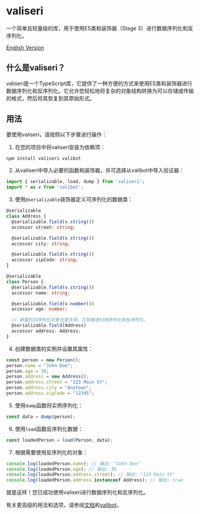 # valiseri

一个简单且轻量级的库，用于使用ES类和装饰器（Stage 3）进行数据序列化和反序列化。

[English Version](./README.md)

## 什么是valiseri？

valiseri是一个TypeScript库，它提供了一种方便的方式来使用ES类和装饰器进行数据序列化和反序列化。它允许您轻松地将复杂的对象结构转换为可以存储或传输的格式，然后将其恢复到其原始形式。

## 用法

要使用valiseri，请按照以下步骤进行操作：

1. 在您的项目中将valiseri安装为依赖项：

```bash
npm install valiseri valibot
```

2. 从valiseri中导入必要的函数和装饰器，并可选择从valibot中导入验证器：

```typescript
import { serializable, load, dump } from 'valiseri';
import * as v from 'valibot';
```

3. 使用`@serializable`装饰器定义可序列化的数据类：

```typescript
@serializable
class Address {
  @serializable.field(v.string())
  accessor street: string;

  @serializable.field(v.string())
  accessor city: string;

  @serializable.field(v.string())
  accessor zipCode: string;
}

@serializable
class Person {
  @serializable.field(v.string())
  accessor name: string;

  @serializable.field(v.number())
  accessor age: number;

  // 嵌套的可序列化对象也受支持，它将被递归地序列化和反序列化。
  @serializable.field(Address)
  accessor address: Address;
}
```

4. 创建数据类的实例并设置其属性：

```typescript
const person = new Person();
person.name = "John Doe";
person.age = 30;
person.address = new Address();
person.address.street = "123 Main St";
person.address.city = "Anytown";
person.address.zipCode = "12345";
```

5. 使用`dump`函数将实例序列化：

```typescript
const data = dump(person);
```

6. 使用`load`函数反序列化数据：

```typescript
const loadedPerson = load(Person, data);
```

7. 根据需要使用反序列化的对象：

```typescript
console.log(loadedPerson.name); // 输出: "John Doe"
console.log(loadedPerson.age); // 输出: 30
console.log(loadedPerson.address.street); // 输出: "123 Main St"
console.log(loadedPerson.address instanceof Address); // 输出: true
```

就是这样！您已成功使用valiseri进行数据序列化和反序列化。

有关更高级的用法和选项，请参阅[文档](https://github.com/JuerGenie/valiseri)和[valibot](https://valibot.dev/)。